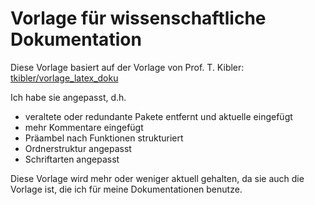 # Vorlage für wissenschaftliche Dokumentation

Diese Vorlage basiert auf der Vorlage von Prof. T. Kibler: [tkibler/vorlage_latex_doku](https://github.com/tkibler/vorlage_latex_doku.git)

Ich habe sie angepasst, d.h.

- veraltete oder redundante Pakete entfernt und aktuelle eingefügt
- mehr Kommentare eingefügt
- Präambel nach Funktionen strukturiert
- Ordnerstruktur angepasst
- Schriftarten angepasst

Diese Vorlage wird mehr oder weniger aktuell gehalten, da sie auch die Vorlage ist, die ich für meine Dokumentationen benutze.
